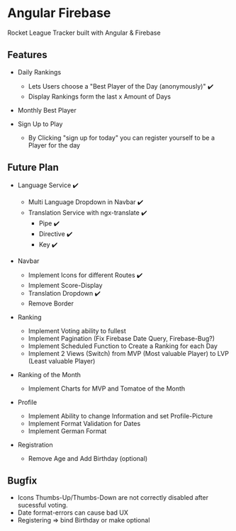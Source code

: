 # Angular Firebase
 Rocket League Tracker built with Angular & Firebase


## Features

- Daily Rankings
  - Lets Users choose a "Best Player of the Day (anonymously)" ✔️
  - Display Rankings form the last x Amount of Days

- Monthly Best Player

- Sign Up to Play
  - By Clicking "sign up for today" you can register yourself to be a Player for the day


## Future Plan

- Language Service ✔️
  - Multi Language Dropdown in Navbar ✔️
  - Translation Service with ngx-translate ✔️
    - Pipe ✔️
    - Directive ✔️
    - Key ✔️

- Navbar
  - Implement Icons for different Routes ✔️
  - Implement Score-Display
  - Translation Dropdown ✔️
  - Remove Border

- Ranking
  - Implement Voting ability to fullest
  - Implement Pagination (Fix Firebase Date Query, Firebase-Bug?)
  - Implement Scheduled Function to Create a Ranking for each Day
  - Implement 2 Views (Switch) from MVP (Most valuable Player) to LVP (Least valuable Player)

- Ranking of the Month
  - Implement Charts for MVP and Tomatoe of the Month

- Profile
  - Implement Ability to change Information and set Profile-Picture
  - Implement Format Validation for Dates
  - Implement German Format

- Registration
  - Remove Age and Add Birthday (optional)


## Bugfix
- Icons Thumbs-Up/Thumbs-Down are not correctly disabled after sucessful voting.
- Date format-errors can cause bad UX
- Registering => bind Birthday or make optional
